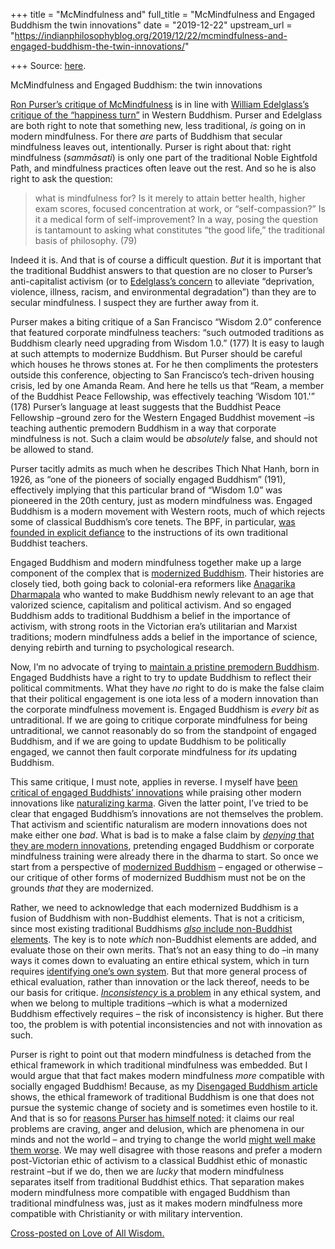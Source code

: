 +++
title = "McMindfulness and"
full_title = "McMindfulness and Engaged Buddhism the twin innovations"
date = "2019-12-22"
upstream_url = "https://indianphilosophyblog.org/2019/12/22/mcmindfulness-and-engaged-buddhism-the-twin-innovations/"

+++
Source: [here](https://indianphilosophyblog.org/2019/12/22/mcmindfulness-and-engaged-buddhism-the-twin-innovations/).

McMindfulness and Engaged Buddhism: the twin innovations

[Ron Purser’s critique of
McMindfulness](http://loveofallwisdom.com/blog/2019/12/in-defence-of-mcmindfulness/)
is in line with [William Edelglass’s critique of the “happiness
turn”](http://loveofallwisdom.com/blog/2019/02/does-santideva-think-bodhisattvas-are-happy/)
in Western Buddhism. Purser and Edelglass are both right to note that
something new, less traditional, *is* going on in modern mindfulness.
For there *are* parts of Buddhism that secular mindfulness leaves out,
intentionally. Purser is right about that: right mindfulness
(*sammāsati*) is only one part of the traditional Noble Eightfold Path,
and mindfulness practices often leave out the rest. And so he is also
right to ask the question:

> what is mindfulness for? Is it merely to attain better health, higher
> exam scores, focused concentration at work, or “self-compassion?” Is
> it a medical form of self-improvement? In a way, posing the question
> is tantamount to asking what constitutes “the good life,” the
> traditional basis of philosophy. (79)

Indeed it is. And that is of course a difficult question. *But* it is
important that the traditional Buddhist answers to that question are no
closer to Purser’s anti-capitalist activism (or to [Edelglass’s
concern](http://loveofallwisdom.com/blog/2019/02/does-santideva-think-bodhisattvas-are-happy/)
to alleviate “deprivation, violence, illness, racism, and environmental
degradation”) than they are to secular mindfulness. I suspect they are
further away from it.

Purser makes a biting critique of a San Francisco “Wisdom 2.0”
conference that featured corporate mindfulness teachers: “such outmoded
traditions as Buddhism clearly need upgrading from Wisdom 1.0.” (177) It
is easy to laugh at such attempts to modernize Buddhism. But Purser
should be careful which houses he throws stones at. For he then
compliments the protesters outside this conference, objecting to San
Francisco’s tech-driven housing crisis, led by one Amanda Ream. And here
he tells us that “Ream, a member of the Buddhist Peace Fellowship, was
effectively teaching ‘Wisdom 101.'” (178) Purser’s language at least
suggests that the Buddhist Peace Fellowship –ground zero for the
Western Engaged Buddhist movement –is teaching authentic premodern
Buddhism in a way that corporate mindfulness is not. Such a claim would
be *absolutely* false, and should not be allowed to stand.

Purser tacitly admits as much when he describes Thich Nhat Hanh, born in
1926, as “one of the pioneers of socially engaged Buddhism” (191),
effectively implying that this particular brand of “Wisdom 1.0” was
pioneered in the 20th century, just as modern mindfulness was. Engaged
Buddhism is a modern movement with Western roots, much of which rejects
some of classical Buddhism’s core tenets. The BPF, in particular, [was
founded in explicit
defiance](http://loveofallwisdom.com/blog/2018/07/listening-to-contemporary-disengaged-voices/)
to the instructions of its own traditional Buddhist teachers.

Engaged Buddhism and modern mindfulness together make up a large
component of the complex that is [modernized
Buddhism](http://loveofallwisdom.com/blog/2017/01/farewell-to-yavanayana/).
Their histories are closely tied, both going back to colonial-era
reformers like [Anagarika
Dharmapala](https://en.wikipedia.org/wiki/Anagarika_Dharmapala) who
wanted to make Buddhism newly relevant to an age that valorized science,
capitalism and political activism. And so engaged Buddhism adds to
traditional Buddhism a belief in the importance of activism, with strong
roots in the Victorian era’s utilitarian and Marxist traditions; modern
mindfulness adds a belief in the importance of science, denying rebirth
and turning to psychological research.

Now, I’m no advocate of trying to [maintain a pristine premodern
Buddhism](http://loveofallwisdom.com/blog/2010/05/authenticity-then-and-now/).
Engaged Buddhists have a right to try to update Buddhism to reflect
their political commitments. What they have *no* right to do is make the
false claim that their political engagement is one iota less of a modern
innovation than the corporate mindfulness movement is. Engaged Buddhism
is *every bit* as untraditional. If we are going to critique corporate
mindfulness for being untraditional, we cannot reasonably do so from the
standpoint of engaged Buddhism, and if we are going to update Buddhism
to be politically engaged, we cannot then fault corporate mindfulness
for *its* updating Buddhism.

This same critique, I must note, applies in reverse. I myself have [been
critical of engaged Buddhists’
innovations](https://blogs.dickinson.edu/buddhistethics/2019/11/17/disengaged-buddhism/)
while praising other modern innovations like [naturalizing
karma](http://loveofallwisdom.com/blog/2009/06/naturalizing-karma/).
Given the latter point, I’ve tried to be clear that engaged Buddhism’s
innovations are not themselves the problem. That activism and scientific
naturalism are modern innovations does not make either one *bad*. What
is bad is to make a false claim by [*denying* that they are modern
innovations](http://loveofallwisdom.com/blog/2014/03/acknowledging-newness/),
pretending engaged Buddhism or corporate mindfulness training were
already there in the dharma to start. So once we start from a
perspective of [modernized
Buddhism](http://loveofallwisdom.com/blog/2017/01/farewell-to-yavanayana/)
– engaged or otherwise –our critique of other forms of modernized
Buddhism must not be on the grounds *that* they are modernized.

Rather, we need to acknowledge that each modernized Buddhism is a fusion
of Buddhism with non-Buddhist elements. That is not a criticism, since
most existing traditional Buddhisms [*also* include non-Buddhist
elements](http://loveofallwisdom.com/blog/2017/10/beyond-the-removal-of-suffering/).
The key is to note *which* non-Buddhist elements are added, and evaluate
those on their own merits. That’s not an easy thing to do –in many ways
it comes down to evaluating an entire ethical system, which in turn
requires [identifying one’s own
system](http://loveofallwisdom.com/blog/2016/02/belonging-rationally-to-a-tradition/).
But that more general process of ethical evaluation, rather than
innovation or the lack thereof, needs to be our basis for critique.
[*Inconsistency* is a
problem](http://loveofallwisdom.com/blog/2010/01/why-worry-about-contradictions/)
in any ethical system, and when we belong to multiple traditions –which
is what a modernized Buddhism effectively requires – the risk of
inconsistency is higher. But there too, the problem is with potential
inconsistencies and not with innovation as such.

Purser is right to point out that modern mindfulness is detached from
the ethical framework in which traditional mindfulness was embedded. But
I would argue that that fact makes modern mindfulness *more* compatible
with socially engaged Buddhism! Because, as my [Disengaged Buddhism
article](https://blogs.dickinson.edu/buddhistethics/2019/11/17/disengaged-buddhism/)
shows, the ethical framework of traditional Buddhism is one that does
not pursue the systemic change of society and is sometimes even hostile
to it. And that is so for [reasons Purser has himself
noted](http://loveofallwisdom.com/blog/2019/12/in-defence-of-mcmindfulness/):
it claims our real problems are craving, anger and delusion, which are
phenomena in our minds and not the world – and trying to change the
world [might well make them
worse](http://loveofallwisdom.com/blog/2017/10/the-political-path-vs-the-buddhist-path/).
We may well disagree with those reasons and prefer a modern
post-Victorian ethic of activism to a classical Buddhist ethic of
monastic restraint –but if we do, then we are *lucky* that modern
mindfulness separates itself from traditional Buddhist ethics. That
separation makes modern mindfulness more compatible with engaged
Buddhism than traditional mindfulness was, just as it makes modern
mindfulness more compatible with Christianity or with military
intervention.

[Cross-posted on Love of All
Wisdom.](http://loveofallwisdom.com/blog/2019/12/mcmindfulness-and-engaged-buddhism-the-twin-innovations)
